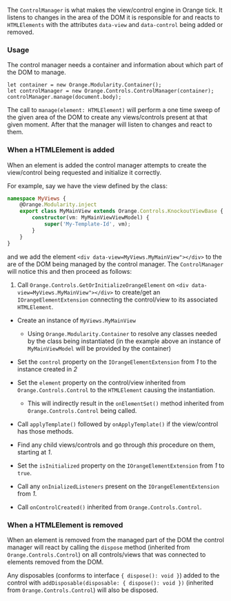 
The `ControlManager` is what makes the view/control engine in Orange tick. It 
listens to changes in the area of the DOM it is responsible for and reacts to 
`HTMLElements` with the attributes `data-view` and `data-control` being added or removed. 

### Usage
The control manager needs a container and information about which part of the DOM to manage. 
```
let container = new Orange.Modularity.Container();
let controlManager = new Orange.Controls.ControlManager(container);
controlManager.manage(document.body);
```
The call to `manage(element: HTMLElement)` will perform a one time sweep of the given area 
of the DOM to create any views/controls present at that given moment. After that the 
manager will listen to changes and react to them.   


### When a HTMLElement is added 
When an element is added the control manager attempts to create the view/control 
being requested and initialize it correctly.

For example, say we have the view defined by the class: 

```typescript
namespace MyViews {
    @Orange.Modularity.inject
    export class MyMainView extends Orange.Controls.KnockoutViewBase {
        constructor(vm: MyMainViewViewModel) {
            super('My-Template-Id', vm);
        }
    }
}
```  

and we add the element `<div data-view=MyViews.MyMainView"></div>` to the are of the DOM 
being managed by the control manager. The `ControlManager` will notice this and then proceed 
as follows:  

1. Call `Orange.Controls.GetOrInitializeOrangeElement` on `<div data-view=MyViews.MyMainView"></div>` to create/get an `IOrangeElementExtension` connecting the control/view to its associated `HTMLElement`.  

* Create an instance of `MyViews.MyMainView` 
  * Using `Orange.Modularity.Container` to resolve any classes needed by the class being instantiated (in the example above an instance of `MyMainViewModel` will be provided by the container)

* Set the `control` property on the `IOrangeElementExtension` from *1* to the instance created in *2*  
 
* Set the `element` property on the control/view inherited from `Orange.Controls.Control` to the `HTMLElement` causing the instantiation.
  * This will indirectly result in the `onElementSet()` method inherited from `Orange.Controls.Control` being called.

* Call `applyTemplate()` followed by  `onApplyTemplate()` if the view/control has those methods.

* Find any child views/controls and go through *this* procedure on them, starting at *1*.

* Set the `isInitialized` property on the `IOrangeElementExtension` from *1* to `true`.

* Call any `onInializedListeners` present on the `IOrangeElementExtension` from *1*.

* Call `onControlCreated()` inherited from `Orange.Controls.Control`. 

### When a HTMLElement is removed
When an element is removed from the managed part of the DOM the control manager will 
react by calling the `dispose` method (inherited from `Orange.Controls.Control`) on all 
controls/views that was connected to elements removed from the DOM.

Any disposables (conforms to interface `{ dispose(): void }`) added to the control with 
`addDisposable(disposable: { dispose(): void })` (inherited from `Orange.Controls.Control`) 
will also be disposed.      